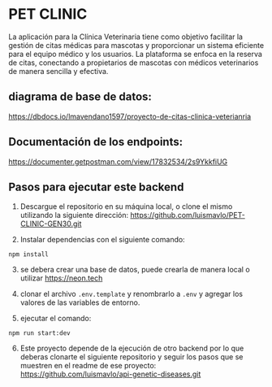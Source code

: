 # PET CLINIC

La aplicación para la Clínica Veterinaria tiene como objetivo facilitar la gestión de citas médicas para mascotas y proporcionar un sistema eficiente para el equipo médico y los usuarios. La plataforma se enfoca en la reserva de citas, conectando a propietarios de mascotas con médicos veterinarios de manera sencilla y efectiva.

## diagrama de base de datos:

https://dbdocs.io/lmavendano1597/proyecto-de-citas-clinica-veterianria

## Documentación de los endpoints:

https://documenter.getpostman.com/view/17832534/2s9YkkfiUG

## Pasos para ejecutar este backend

1. Descargue el repositorio en su máquina local, o clone el mismo utilizando la siguiente dirección: https://github.com/luismavlo/PET-CLINIC-GEN30.git

2. Instalar dependencias con el siguiente comando:

```
npm install
```

3. se debera crear una base de datos, puede crearla de manera local o utilizar https://neon.tech

4. clonar el archivo `.env.template` y renombrarlo a `.env` y agregar los valores de las variables de entorno.

5. ejecutar el comando:

```
npm run start:dev
```

6. Este proyecto depende de la ejecución de otro backend por lo que deberas clonarte el siguiente repositorio y seguir los pasos que se muestren en el readme de ese proyecto: https://github.com/luismavlo/api-genetic-diseases.git
